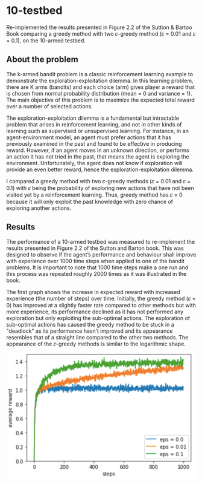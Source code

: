 # 10-testbed

Re-implemented the results presented in Figure 2.2 of the Suttion & Bartoo Book comparing a greedy method with two 𝜀-greedy method (𝜀 = 0.01 and 𝜀 = 0.1), on the 10-armed testbed.

## About the problem

The k-armed bandit problem is a classic reinforcement learning example to demonstrate the exploration-exploitation dilemma. In this learning problem, there are K arms (bandits) and each choice (arm) gives player a reward that is chosen from normal probability distribution (mean = 0 and variance = 1). The main objective of this problem is to maximize the expected total reward over a number of selected actions.

The exploration-exploitation dilemma is a fundamental but intractable problem that arises in reinforcement learning, and not in other kinds of learning such as supervised or unsupervised learning. For instance, in an agent-environment model, an agent must prefer actions that it has previously examined in the past and found to be effective in producing reward. However, if an agent moves in an unknown direction, or performs an action it has not tried in the past, that means the agent is exploring the environment. Unfortunately, the agent does not know if exploration will provide an even better reward, hence the exploration-exploitation dilemma.

I compared a greedy method with two 𝜀-greedy methods (𝜀 = 0.01 and 𝜀 = 0.1) with 𝜀 being the probability of exploring new actions that have not been visited yet by a reinforcement learning. Thus, greedy method has 𝜀 = 0 because it will only exploit the past knowledge with zero chance of exploring another actions.

## Results

The performance of a 10-armed testbed was measured to re-implement the results presented in Figure 2.2 of the Sutton and Barton book. This was designed to observe if the agent’s performance and behaviour shall improve with experience over 1000 time steps when applied to one of the bandit problems. It is important to note that 1000 time steps make a one run and this process was repeated roughly 2000 times as it was illustrated in the book.

The first graph shows the increase in expected reward with increased experience (the number of steps) over time. Initially, the greedy method (𝜀 = 0) has improved at a slightly faster rate compared to other methods but with more experience, its performance declined as it has not performed any exploration but only exploiting the sub-optimal actions. The exploration of sub-optimal actions has caused the greedy method to be stuck in a "deadlock" as its performance hasn’t improved and its
appearance resembles that of a straight line compared to the other two methods. The appearance of the 𝜀-greedy methods is similar to the logarithmic shape.

![](Images/Figure1.png)
